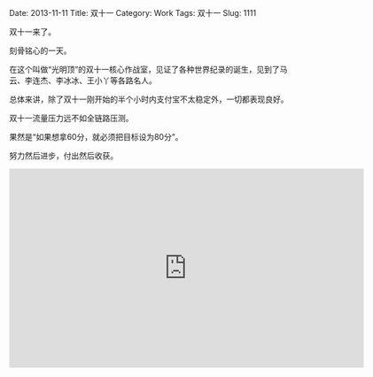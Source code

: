 Date: 2013-11-11
Title: 双十一
Category: Work
Tags: 双十一
Slug: 1111

双十一来了。

刻骨铭心的一天。

在这个叫做“光明顶”的双十一核心作战室，见证了各种世界纪录的诞生，见到了马云、李连杰、李冰冰、王小丫等各路名人。

总体来讲，除了双十一刚开始的半个小时内支付宝不太稳定外，一切都表现良好。

双十一流量压力远不如全链路压测。

果然是“如果想拿60分，就必须把目标设为80分”。

努力然后进步，付出然后收获。

<iframe height=360 width=640 src="http://vodcdn.video.taobao.com/player/ugc/tb_ugc_bytes_core_player_loader.swf?version=1.0.20131031&vid=10794012&uid=1067522205&p=1&t=1&rid=&random=6666" frameborder=0 quality="best" allowfullscreen></iframe>